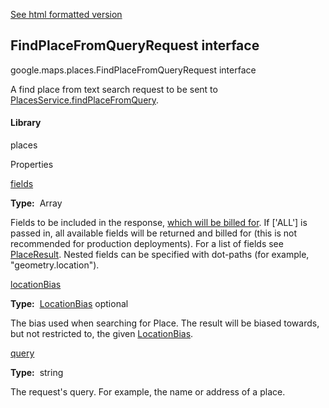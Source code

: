 [See html formatted version](https://huasofoundries.github.io/google-maps-documentation/FindPlaceFromQueryRequest.html)


FindPlaceFromQueryRequest interface
-----------------------------------

google.maps.places.FindPlaceFromQueryRequest interface

A find place from text search request to be sent to [PlacesService.findPlaceFromQuery](/maps/documentation/javascript/reference/places-service#PlacesService.findPlaceFromQuery).

#### Library

places

Properties

[fields](#FindPlaceFromQueryRequest.fields)

**Type:**  Array<string>

Fields to be included in the response, [which will be billed for](https://developers.google.com/maps/billing/understanding-cost-of-use#places-product). If \['ALL'\] is passed in, all available fields will be returned and billed for (this is not recommended for production deployments). For a list of fields see [PlaceResult](PlaceResult.md). Nested fields can be specified with dot-paths (for example, "geometry.location").

[locationBias](#FindPlaceFromQueryRequest.locationBias)

**Type:**  [LocationBias](LocationBias.md) optional

The bias used when searching for Place. The result will be biased towards, but not restricted to, the given [LocationBias](LocationBias.md).

[query](#FindPlaceFromQueryRequest.query)

**Type:**  string

The request's query. For example, the name or address of a place.